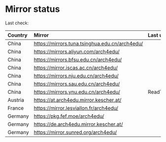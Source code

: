 <script src="./time.js"></script>
# Mirror status
Last check: <script type="text/javascript">localize(1697408128.5729296);</script>

|Country|Mirror|Last update|
|:------|:-----|:----------|
|China|https://mirrors.tuna.tsinghua.edu.cn/arch4edu/|<script type="text/javascript">localize(1697394517);</script>|
|China|https://mirrors.aliyun.com/arch4edu/|<script type="text/javascript">localize(1697351396);</script>|
|China|https://mirrors.bfsu.edu.cn/arch4edu/|<script type="text/javascript">localize(1697351396);</script>|
|China|https://mirror.iscas.ac.cn/arch4edu/|<script type="text/javascript">localize(1697351396);</script>|
|China|https://mirrors.nju.edu.cn/arch4edu/|<script type="text/javascript">localize(1697308192);</script>|
|China|https://mirrors.sau.edu.cn/arch4edu/|<script type="text/javascript">localize(1697394517);</script>|
|China|https://mirrors.ynu.edu.cn/arch4edu/|ReadTimeout|
|Austria|https://at.arch4edu.mirror.kescher.at/|<script type="text/javascript">localize(1697394517);</script>|
|France|https://mirror.lesviallon.fr/arch4edu/|<script type="text/javascript">localize(1697394517);</script>|
|Germany|https://pkg.fef.moe/arch4edu/|<script type="text/javascript">localize(1697394517);</script>|
|Germany|https://de.arch4edu.mirror.kescher.at/|<script type="text/javascript">localize(1697394517);</script>|
|Germany|https://mirror.sunred.org/arch4edu/|<script type="text/javascript">localize(1697394517);</script>|

<script src="./tablefilter/tablefilter.js"></script>
<script src="./table.js"></script>
